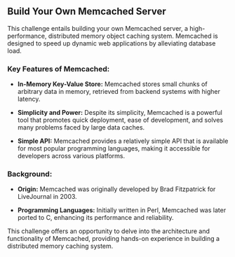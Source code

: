## Build Your Own Memcached Server

This challenge entails building your own Memcached server, a high-performance, distributed memory object caching system. Memcached is designed to speed up dynamic web applications by alleviating database load.

### Key Features of Memcached:

- **In-Memory Key-Value Store:** Memcached stores small chunks of arbitrary data in memory, retrieved from backend systems with higher latency.
  
- **Simplicity and Power:** Despite its simplicity, Memcached is a powerful tool that promotes quick deployment, ease of development, and solves many problems faced by large data caches.

- **Simple API:** Memcached provides a relatively simple API that is available for most popular programming languages, making it accessible for developers across various platforms.

### Background:

- **Origin:** Memcached was originally developed by Brad Fitzpatrick for LiveJournal in 2003.
  
- **Programming Languages:** Initially written in Perl, Memcached was later ported to C, enhancing its performance and reliability.

This challenge offers an opportunity to delve into the architecture and functionality of Memcached, providing hands-on experience in building a distributed memory caching system.
